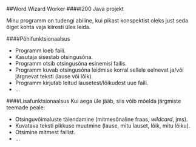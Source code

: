 ##Word Wizard Worker
####I200 Java projekt

Minu programm on tudengi abiline, kui pikast konspektist oleks just seda õiget kohta vaja kiiresti üles leida.

####Põhifunktsionaalsus
* Programm loeb faili. 
* Kasutaja sisestab otsingusõna. 
* Programm otsib otsingusõna esinemisi failis. 
* Programm kuvab otsingusõna leidmise korral sellele eelnevat ja/või järgnevat teksti (lause või lõik). 
* Programm kirjutab leitud lausetest/lõikudest uue faili. 
* ...

####Lisafunktsionaalsus 
Kui aega üle jääb, siis võib mõelda järgmiste teemade peale:
* Otsinguvõimaluste täiendamine (mitmesõnaline fraas, *wildcard*, jms). 
* Kuvatava teksti pikkuse muutmine (lause, mitu lauset, lõik, mitu lõiku).
* Otsimine mitmest failist.
* ...

